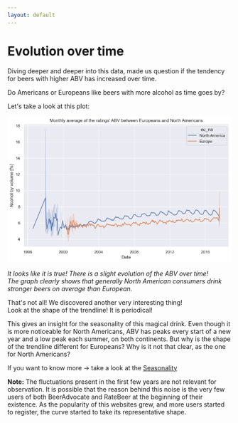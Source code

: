 ```yaml
---
layout: default
---
```


# Evolution over time

Diving deeper and deeper into this data, made us question if the tendency for beers with higher ABV has increased over time. 

Do Americans or Europeans like beers with more alcohol as time goes by?

Let's take a look at this plot:

![ABV across time](./plots/abv_time.png)

_It looks like it is true! There is a slight evolution of the ABV over time!_
</br>_The graph clearly shows that generally North American consumers drink stronger beers on average than European._

That's not all! We discovered another very interesting thing!
</br>Look at the shape of the trendline! It is periodical!

This gives an insight for the seasonality of this magical drink. Even though it is more noticeable for North Americans, ABV has peaks every start of a new year and a low peak each summer, on both continents. But why is the shape of the trendline different for Europeans? Why is it not that clear, as the one for North Americans?

If you want to know more -> take a look at the [Seasonality](/ada-welovepandas-webpage/Seasonality)

**Note:**
The fluctuations present in the first few years are not relevant for observation. It is possible that the reason behind this noise is the very few users of both BeerAdvocate and RateBeer at the beginning of their existence. As the popularity of this websites grew, and more users started to register, the curve started to take its representative shape.
